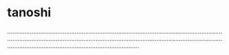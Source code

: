 # tanoshi

....................................................................................................................................................................................................................................................................................................................................